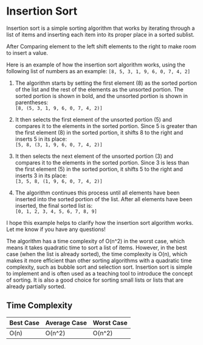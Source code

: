 # Insertion Sort

 Insertion sort is a simple sorting algorithm that works by iterating through a list of items and inserting each item into its proper place in a sorted sublist.

After Comparing element to the left shift elements to the right to make room to insert a value.

 Here is an example of how the insertion sort algorithm works, using the following list of numbers as an example:
  `[8, 5, 3, 1, 9, 6, 0, 7, 4, 2]`

1. The algorithm starts by setting the first element (8) as the sorted portion of the list and the rest of the elements as the unsorted portion. The sorted portion is shown in bold, and the unsorted portion is shown in parentheses:  
 `[8, (5, 3, 1, 9, 6, 0, 7, 4, 2)]`

2. It then selects the first element of the unsorted portion (5) and compares it to the elements in the sorted portion. Since 5 is greater than the first element (8) in the sorted portion, it shifts 8 to the right and inserts 5 in its place:  
 `[5, 8, (3, 1, 9, 6, 0, 7, 4, 2)]`

3. It then selects the next element of the unsorted portion (3) and compares it to the elements in the sorted portion. Since 3 is less than the first element (5) in the sorted portion, it shifts 5 to the right and inserts 3 in its place:  
 `[3, 5, 8, (1, 9, 6, 0, 7, 4, 2)]`

4. The algorithm continues this process until all elements have been inserted into the sorted portion of the list. After all elements have been inserted, the final sorted list is:  
`[0, 1, 2, 3, 4, 5, 6, 7, 8, 9]`

 I hope this example helps to clarify how the insertion sort algorithm works.  Let me know if you have any questions!

 The algorithm has a time complexity of O(n^2) in the worst case, which means it takes quadratic time to sort a list of items. However, in the best case (when the list is already sorted), the time complexity is O(n), which makes it more efficient than other sorting algorithms with a quadratic time complexity, such as bubble sort and selection sort. Insertion sort is simple to implement and is often used as a teaching tool to introduce the concept of sorting. It is also a good choice for sorting small lists or lists that are already partially sorted.

## Time Complexity

| Best Case | Average Case | Worst Case |
| --------- | ------------ | ---------- |
| O(n)      | O(n^2)       | O(n^2)     |
